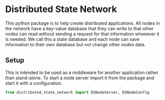 # Distributed State Network

This python package is to help create distributed applications. All nodes in the network have a key-value database that they can write to that other nodes can read without sending a request for that information whenever it is needed. We call this a state database and each node can save information to their own database but not change other nodes data.

## Setup
This is intended to be used as a middleware for another application rather than stand-alone. To start a node server import it from the package and start it with a configuration.

```python
from distributed_state_network import DSNodeServer, DSNodeConfig



```